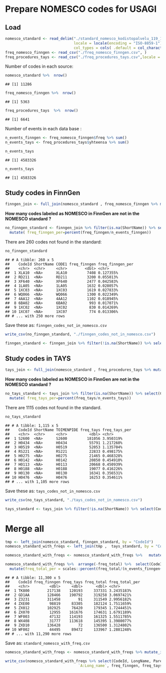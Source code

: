Prepare NOMESCO codes for USAGI
================

## Load

``` r
nomesco_standard <- read_delim("./standard_nomesco_kodistopalvelu_119_1510562053330.txt", delim = ";",
                               locale = locale(encoding = "ISO-8859-1"), 
                               col_types = cols( .default = col_character() ))
freq_nomesco_finngen <- read_csv("./freq_nomesco_finngen.csv", )
freq_procedures_tays <- read_csv("./freq_procedures_tays.csv",locale = locale(encoding = "ISO-8859-1"))
```

Number of codes in each source:

``` r
nomesco_standard %>%  nrow()
```

    ## [1] 11286

``` r
freq_nomesco_finngen %>%  nrow()
```

    ## [1] 5363

``` r
freq_procedures_tays  %>%  nrow()
```

    ## [1] 6641

Number of events in each data base :

``` r
n_events_finngen <- freq_nomesco_finngen$freq %>% sum()
n_events_tays <- freq_procedures_tays$yhteensa %>% sum()

n_events_tays
```

    ## [1] 4583326

``` r
n_events_tays
```

    ## [1] 4583326

## Study codes in FinnGen

``` r
finngen_join <- full_join(nomesco_standard , freq_nomesco_finngen %>% mutate(CodeId=CODE1) %>%  rename(freq_finngen=freq), by = "CodeId")
```

**How many codes labeled as NOMESCO in FinnGen are not in the NOMESCO
standard ?**

``` r
no_finngen_standard <- finngen_join %>% filter(is.na(ShortName)) %>% select(CodeId, ShortName, CODE1, freq_finngen) %>%
  mutate( freq_finngen_per=percent(freq_finngen/n_events_finngen))
```

There are 260 codes not found in the standard:

``` r
no_finngen_standard 
```

    ## # A tibble: 260 x 5
    ##    CodeId ShortName CODE1 freq_finngen freq_finngen_per
    ##    <chr>  <chr>     <chr>        <dbl> <chr>           
    ##  1 XLA10  <NA>      XLA10         7408 0.127355%       
    ##  2 RD211  <NA>      RD211         3200 0.055013%       
    ##  3 XF640  <NA>      XF640         2477 0.042583%       
    ##  4 1LA05  <NA>      1LA05         1632 0.028057%       
    ##  5 1XC03  <NA>      1XC03         1619 0.027833%       
    ##  6 WQ066  <NA>      WQ066         1300 0.022349%       
    ##  7 4AA12  <NA>      4AA12         1102 0.018945%       
    ##  8 6BA02  <NA>      6BA02          993 0.017071%       
    ##  9 1XC02  <NA>      1XC02          830 0.014269%       
    ## 10 1XC07  <NA>      1XC07          774 0.013306%       
    ## # ... with 250 more rows

Save these as: `finngen_codes_not_in_nomesco.csv`

``` r
write_csv(no_finngen_standard, "./finngen_codes_not_in_nomesco.csv")
```

``` r
finngen_standard <- finngen_join %>% filter(!is.na(ShortName)) %>% select(CodeId, freq_finngen)
```

## Study codes in TAYS

``` r
tays_join <- full_join(nomesco_standard , freq_procedures_tays %>% mutate(CodeId=TOIMENPIDE) %>%  rename(freq_tays=yhteensa), by = "CodeId")
```

**How many codes labeled as NOMESCO in FinnGen are not in the NOMESCO
standard ?**

``` r
no_tays_standard <- tays_join %>% filter(is.na(ShortName)) %>% select(CodeId, ShortName, TOIMENPIDE, freq_tays) %>%
  mutate( freq_tays_per=percent(freq_tays/n_events_tays))
```

There are 1115 codes not found in the standard.

``` r
no_tays_standard 
```

    ## # A tibble: 1,115 x 5
    ##    CodeId ShortName TOIMENPIDE freq_tays freq_tays_per
    ##    <chr>  <chr>     <chr>          <dbl> <chr>        
    ##  1 S2600  <NA>      S2600         181056 3.950319%    
    ##  2 H0434  <NA>      H0434          55791 1.217260%    
    ##  3 H0519  <NA>      H0519          52053 1.135704%    
    ##  4 RS221  <NA>      RS221          22833 0.498175%    
    ##  5 H0275  <NA>      H0275          21465 0.468328%    
    ##  6 H0142  <NA>      H0142          20850 0.454910%    
    ##  7 H0113  <NA>      H0113          20668 0.450939%    
    ##  8 H0188  <NA>      H0188          19077 0.416226%    
    ##  9 H0130  <NA>      H0130          16341 0.356531%    
    ## 10 H0476  <NA>      H0476          16253 0.354611%    
    ## # ... with 1,105 more rows

Save these as: `tays_codes_not_in_nomesco.csv`

``` r
write_csv(no_tays_standard, "./tays_codes_not_in_nomesco.csv")
```

``` r
tays_standard <- tays_join %>% filter(!is.na(ShortName)) %>% select(CodeId, freq_tays)
```

# Merge all

``` r
tmp <- left_join(nomesco_standard, finngen_standard, by = "CodeId")
nomesco_standard_with_freqs <- left_join(tmp ,  tays_standard, by = "CodeId")
```

``` r
nomesco_standard_with_freqs <- nomesco_standard_with_freqs %>%   mutate(freq_total = (freq_finngen+freq_tays))

nomesco_standard_with_freqs %>%  arrange(-freq_total) %>%  select(CodeId,  freq_finngen, freq_tays, freq_total) %>% 
  mutate(freq_total_per = scales::percent(freq_total/(n_events_finngen+n_events_tays))) 
```

    ## # A tibble: 11,300 x 5
    ##    CodeId freq_finngen freq_tays freq_total freq_total_per
    ##    <chr>         <dbl>     <dbl>      <dbl> <chr>         
    ##  1 TK800        217138    120193     337331 3.2435183%    
    ##  2 GD1AA        128466    190792     319258 3.0697421%    
    ##  3 Z3231        311458        91     311549 2.9956182%    
    ##  4 ZXE00         98819     83305     182124 1.7511659%    
    ##  5 ZX012        102925     76420     179345 1.7244451%    
    ##  6 ZX070         12955    161676     174631 1.6791189%    
    ##  7 WF003         47132    114193     161325 1.5511785%    
    ##  8 WX408         31777    113618     145395 1.3980077%    
    ##  9 ZXD10        136428        72     136500 1.3124802%    
    ## 10 WF002         44495     89472     133967 1.2881248%    
    ## # ... with 11,290 more rows

Save as: `standard_nomesco_with_freq.csv`

``` r
nomesco_standard_with_freqs <- nomesco_standard_with_freqs %>% mutate_if(is.numeric, ~if_else(is.na(.), rep(0, length(.)), .)) 

write_csv(nomesco_standard_with_freqs %>% select(CodeId, LongName, ParentId, HierarchyLevel, BeginningDate, ExpiringDate, LastModifiedDate,
                                 `A:Long_name`, freq_finngen, freq_tays, freq_total), "./standard_nomesco_with_freq.csv")
```
